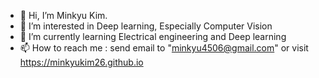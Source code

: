 - 👋 Hi, I’m Minkyu Kim.
- 👀 I’m interested in Deep learning, Especially Computer Vision
- 🌱 I’m currently learning Electrical engineering and Deep learning
- 📫 How to reach me : send email to "minkyu4506@gmail.com" or visit https://minkyukim26.github.io

<!---
MinkyuKim26/MinkyuKim26 is a ✨ special ✨ repository because its `README.md` (this file) appears on your GitHub profile.
You can click the Preview link to take a look at your changes.
--->
